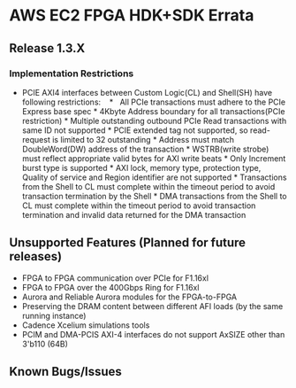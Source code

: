 
# AWS EC2 FPGA HDK+SDK Errata


## Release 1.3.X
### Implementation Restrictions
*    PCIE AXI4 interfaces between Custom Logic(CL) and Shell(SH) have following restrictions:
    *    All PCIe transactions must adhere to the PCIe Express base spec
    *    4Kbyte Address boundary for all transactions(PCIe restriction)
    *    Multiple outstanding outbound PCIe Read transactions with same ID not supported
    *    PCIE extended tag not supported, so read-request is limited to 32 outstanding
    *    Address must match DoubleWord(DW) address of the transaction
    *    WSTRB(write strobe) must reflect appropriate valid bytes for AXI write beats
    *    Only Increment burst type is supported
    *    AXI lock, memory type, protection type, Quality of service and Region identifier are not supported
    *    Transactions from the Shell to CL must complete within the timeout period to avoid transaction termination by the Shell
    *    DMA transactions from the Shell to CL must complete within the timeout period to avoid transaction termination and invalid data returned for the DMA transaction

## Unsupported Features (Planned for future releases)
* FPGA to FPGA communication over PCIe for F1.16xl
* FPGA to FPGA over the 400Gbps Ring for F1.16xl
* Aurora and Reliable Aurora modules for the FPGA-to-FPGA 
* Preserving the DRAM content between different AFI loads (by the same running instance)
* Cadence Xcelium simulations tools
* PCIM and DMA-PCIS AXI-4 interfaces do not support AxSIZE other than 3'b110 (64B)

## Known Bugs/Issues

